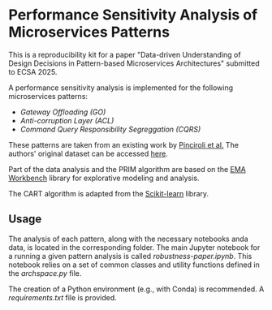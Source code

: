 # Performance Sensitivity Analysis of Microservices Patterns
This is a reproducibility kit for a paper "Data-driven Understanding of Design Decisions
in Pattern-based Microservices Architectures" submitted to ECSA 2025.

A performance sensitivity analysis is implemented for the following microservices patterns:
* *Gateway Offloading (GO)*
* *Anti-corruption Layer (ACL)*
* *Command Query Responsibility Segreggation (CQRS)*

These patterns are taken from an existing work by [Pinciroli et al.](https://cs.gssi.it/catia.trubiani/download/2023-ICSA-DesignPatterns-Performance.pdf) 
The authors' original dataset can be accessed [here](https://zenodo.org/records/7524410).

Part of the data analysis and the PRIM algorithm are based on the [EMA Workbench](https://github.com/quaquel/EMAworkbench) library for explorative modeling and analysis.

The CART algorithm is adapted from the [Scikit-learn](https://scikit-learn.org/stable/modules/tree.html) library.

## Usage
The analysis of each pattern, along with the necessary notebooks anda data, is located in the corresponding folder.
The main Jupyter notebook for a running a given pattern analysis is called *robustness-paper.ipynb*. This notebook relies on a set of common classes and utility functions defined in the *archspace.py* file.

The creation of a Python environment (e.g., with Conda) is recommended. A *requirements.txt* file is provided.
